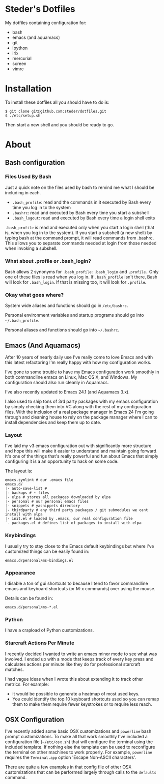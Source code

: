 <!--- -*- mode: markdown -*- -->
# Steder's Dotfiles

My dotfiles containing configuration for:

 * bash
 * emacs (and aquamacs)
 * git
 * ipython
 * irb
 * mercurial
 * screen
 * vimrc

# Installation

To install these dotfiles all you should have to do is:

    $ git clone git@github.com:steder/dotfiles.git
    $ ./etc/setup.sh

Then start a new shell and you should be ready to go.

# About

## Bash configuration

### Files Used By Bash

Just a quick note on the files used by bash to remind me what I should be including in each.

 * `.bash_profile`: read and the commands in it executed by Bash every time you log in to the system
 *  `.bashrc`: read and executed by Bash every time you start a subshell
 * `.bash_logout`: read and executed by Bash every time a login shell exits

`.bash_profile` is read and executed only when you start a login shell (that is, when you log in to the system). If you start a subshell (a new shell) by typing bash at the command prompt, it will read commands from .bashrc. This allows you to separate commands needed at login from those needed when invoking a subshell.

### What about .profile or .bash_login?

Bash allows 2 synonyms for `.bash_profile`: `.bash_login` and `.profile.`
Only one of these files is read when you log in.  If `.bash_profile` isn't there, Bash will look for `.bash_login`. If that is missing too, it will look for `.profile`.

### Okay what goes where?

System wide aliases and functions should go in `/etc/bashrc`.

Personal environment variables and startup programs should go into `~/.bash_profile`.

Personal aliases and functions should go into `~/.bashrc`.

## Emacs (And Aquamacs)

After 10 years of nearly daily use I've really come to love Emacs and with this latest refactoring I'm
really happy with how my configuration works.

I've gone to some trouble to have my Emacs configuration work smoothly in both commandline emacs on Linux, Mac OS X, and Windows.
My configuration should also run cleanly in Aquamacs.

I've also recently updated to Emacs 24.1 (and Aquamacs 3.x).

I also used to ship tons of 3rd party packages with my emacs configuration by simply checking them into VC along with the rest
of my configuration files.  With the inclusion of a real package manager in Emacs 24 I'm going through and cleaning house
to rely on the package manager where I can to install dependencies and keep them up to date.

### Layout

I've laid my v3 emacs configuration out with significantly more structure and hope this will make
it easier to understand and maintain going forward.  It's one of the things that's really powerful and
fun about Emacs that simply configuring it is a an opportunity to hack on some code.

The layout is:

    emacs.symlink # our .emacs file
    emacs.d/
    |- auto-save-list #
    |- backups # ~ files
    |- elpa # stores all packages downloaded by elpa
    |- personal # our personal emacs files
    |- snippets # yasnippets directory
    |- thirdparty # any third party packages / git submodules we cant install with elpa
    |- init.el # loaded by .emacs, our real configuration file
    `- packages.el # defines list of packages to install with elpa

### Keybindings

I usually try to stay close to the Emacs default keybindings but where I've customized things can be easily found in:

    emacs.d/personal/ms-bindings.el

### Appearance

I disable a ton of gui shortcuts to because I tend to favor commandline emacs and keyboard shortcuts (or M-x commands)
over using the mouse.

Details can be found in:

    emacs.d/personal/ms-*.el

### Python

I have a crapload of Python customizations.

### Starcraft Actions Per Minute

I recently decided I wanted to write an emacs minor mode to see what was involved.  I ended up with a mode
that keeps track of every key press and calculates actions per minute like they do for professional starcraft
matches.

I had vague ideas when I wrote this about extending it to track other metrics.  For example:
 * it would be possible to generate a heatmap of most used keys.
 * You could identify the top 10 keyboard shortcuts used so you can remap them
   to make them require fewer keystrokes or to require less reach.

## OSX Configuration

I've recently added some basic OSX customizations and `powerline` bash
prompt customizations.  To make all that work smoothly I've included a
configuration file (`~/etc/osx.sh`) that will configure the terminal
using the included template.  If nothing else the template can be used
to reconfigure the terminal on other machines to work properly.  For
example, `powerline` requires the `Terminal.app` option 'Escape
Non-ASCII characters'.

There are quite a few examples in that config file of other OSX
customizations that can be performed largely through calls to the
`defaults` command.
